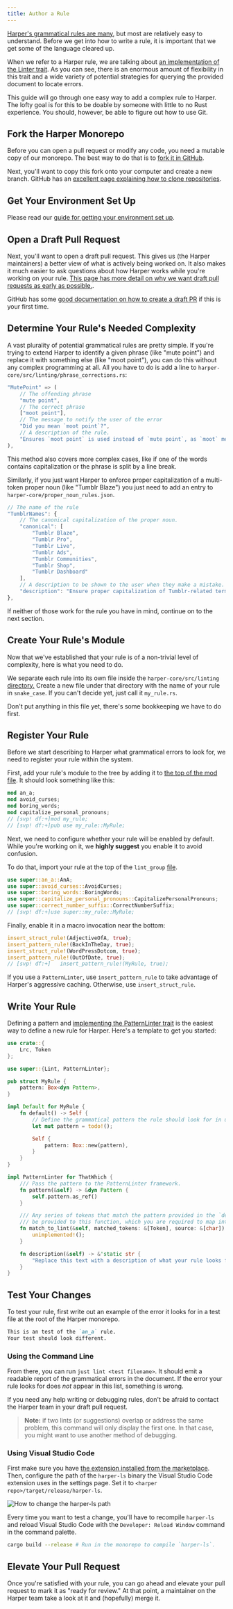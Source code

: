 ```yaml
---
title: Author a Rule
---
```


[Harper's grammatical rules are many](../rules), but most are relatively easy to understand.
Before we get into how to write a rule, it is important that we get some of the language cleared up.

When we refer to a Harper rule, we are talking about [an implementation of the Linter trait](https://docs.rs/harper-core/latest/harper_core/linting/trait.Linter.html).
As you can see, there is an enormous amount of flexibility in this trait and a wide variety of potential strategies for querying the provided document to locate errors.

This guide will go through one easy way to add a complex rule to Harper.
The lofty goal is for this to be doable by someone with little to no Rust experience.
You should, however, be able to figure out how to use Git.

## Fork the Harper Monorepo

Before you can open a pull request or modify any code, you need a mutable copy of our monorepo.
The best way to do that is to [fork it in GitHub](https://github.com/Automattic/harper/fork).

Next, you'll want to copy this fork onto your computer and create a new branch.
GitHub has an [excellent page explaining how to clone repositories](https://docs.github.com/en/repositories/creating-and-managing-repositories/cloning-a-repository).

## Get Your Environment Set Up

Please read our [guide for getting your environment set up](./environment).

## Open a Draft Pull Request

Next, you'll want to open a draft pull request.
This gives us (the Harper maintainers) a better view of what is actively being worked on.
It also makes it much easier to ask questions about how Harper works while you're working on your rule.
[This page has more detail on why we want draft pull requests as early as possible.](https://elijahpotter.dev/articles/never_wait).

GitHub has some [good documentation on how to create a draft PR](https://docs.github.com/en/pull-requests/collaborating-with-pull-requests/proposing-changes-to-your-work-with-pull-requests/creating-a-pull-request-from-a-fork) if this is your first time.

## Determine Your Rule's Needed Complexity

A vast plurality of potential grammatical rules are pretty simple.
If you're trying to extend Harper to identify a given phrase (like "mute point") and replace it with something else (like "moot point"), you can do this without any complex programming at all.
All you have to do is add a line to `harper-core/src/linting/phrase_corrections.rs`:

```rust
"MutePoint" => (
    // The offending phrase
    "mute point",
    // The correct phrase
    ["moot point"],
    // The message to notify the user of the error
    "Did you mean `moot point`?",
    // A description of the rule.
    "Ensures `moot point` is used instead of `mute point`, as `moot` means debatable or irrelevant."
),
```

This method also covers more complex cases, like if one of the words contains capitalization or the phrase is split by a line break.

Similarly, if you just want Harper to enforce proper capitalization of a multi-token proper noun (like "Tumblr Blaze") you just need to add an entry to `harper-core/proper_noun_rules.json`.

```javascript
// The name of the rule
"TumblrNames": {
    // The canonical capitalization of the proper noun.
	"canonical": [
		"Tumblr Blaze",
		"Tumblr Pro",
		"Tumblr Live",
		"Tumblr Ads",
		"Tumblr Communities",
		"Tumblr Shop",
		"Tumblr Dashboard"
	],
    // A description to be shown to the user when they make a mistake.
	"description": "Ensure proper capitalization of Tumblr-related terms."
},
```

If neither of those work for the rule you have in mind, continue on to the next section.

## Create Your Rule's Module

Now that we've established that your rule is of a non-trivial level of complexity, here is what you need to do.

We separate each rule into its own file inside the `harper-core/src/linting` [directory.](https://github.com/Automattic/harper/tree/master/harper-core/src/linting)
Create a new file under that directory with the name of your rule in `snake_case`.
If you can't decide yet, just call it `my_rule.rs`.

Don't put anything in this file yet, there's some bookkeeping we have to do first.

## Register Your Rule

Before we start describing to Harper what grammatical errors to look for, we need to register your rule within the system.

First, add your rule's module to the tree by adding it to [the top of the mod file](https://github.com/Automattic/harper/blob/master/harper-core/src/linting/mod.rs).
It should look something like this:

```rust title="harper-core/src/linting/mod.rs"
mod an_a;
mod avoid_curses;
mod boring_words;
mod capitalize_personal_pronouns;
// [svp! df:+]mod my_rule;
// [svp! df:+]pub use my_rule::MyRule;
```

Next, we need to configure whether your rule will be enabled by default.
While you're working on it, we **highly suggest** you enable it to avoid confusion.

To do that, import your rule at the top of the `lint_group` [file](https://github.com/Automattic/harper/blob/master/harper-core/src/linting/mod.rs).

```rust title="harper-core/src/linting/lint_group.rs"
use super::an_a::AnA;
use super::avoid_curses::AvoidCurses;
use super::boring_words::BoringWords;
use super::capitalize_personal_pronouns::CapitalizePersonalPronouns;
use super::correct_number_suffix::CorrectNumberSuffix;
// [svp! df:+]use super::my_rule::MyRule;
```

Finally, enable it in a macro invocation near the bottom:

```rust title="harper-core/src/linting/lint_group.rs"
insert_struct_rule!(AdjectiveOfA, true);
insert_pattern_rule!(BackInTheDay, true);
insert_struct_rule!(WordPressDotcom, true);
insert_pattern_rule!(OutOfDate, true);
// [svp! df:+]   insert_pattern_rule!(MyRule, true); 
```

If you use a `PatternLinter`, use `insert_pattern_rule` to take advantage of Harper's aggressive caching.
Otherwise, use `insert_struct_rule`.

## Write Your Rule

Defining a pattern and [implementing the PatternLinter trait](https://docs.rs/harper-core/latest/harper_core/linting/trait.PatternLinter.html) is the easiest way to define a new rule for Harper.
Here's a template to get you started:

```rust title="my_rule.rs"
use crate::{
    Lrc, Token
};

use super::{Lint, PatternLinter};

pub struct MyRule {
    pattern: Box<dyn Pattern>,
}

impl Default for MyRule {
    fn default() -> Self {
        // Define the grammatical pattern the rule should look for in user text.
        let mut pattern = todo!();

        Self {
            pattern: Box::new(pattern),
        }
    }
}

impl PatternLinter for ThatWhich {
    /// Pass the pattern to the PatternLinter framework.
    fn pattern(&self) -> &dyn Pattern {
        self.pattern.as_ref()
    }

    /// Any series of tokens that match the pattern provided in the `default()` method above will
    /// be provided to this function, which you are required to map into a [`Lint`] object.
    fn match_to_lint(&self, matched_tokens: &[Token], source: &[char]) -> Option<Lint> {
        unimplemented!();
    }

    fn description(&self) -> &'static str {
        "Replace this text with a description of what your rule looks for."
    }
}
```

## Test Your Changes

To test your rule, first write out an example of the error it looks for in a test file at the root of the Harper monorepo.

```markdown title="test.md"
This is an test of the `an_a` rule.
Your test should look different.
```

### Using the Command Line

From there, you can run `just lint <test filename>`.
It should emit a readable report of the grammatical errors in the document.
If the error your rule looks for does _not_ appear in this list, something is wrong.

If you need any help writing or debugging rules, don't be afraid to contact the Harper team in your draft pull request.

> **Note:** if two lints (or suggestions) overlap or address the same problem, this command will only display the first one.
> In that case, you might want to use another method of debugging.

### Using Visual Studio Code

First make sure you have [the extension installed from the marketplace](https://marketplace.visualstudio.com/items?itemName=elijah-potter.harper).
Then, configure the path of the `harper-ls` binary the Visual Studio Code extension uses in the settings page.
Set it to `<harper repo>/target/release/harper-ls`.

![How to change the `harper-ls` path](/images/vscode_harper_path.webp)

Every time you want to test a change, you'll have to recompile `harper-ls` and reload Visual Studio Code with the `Developer: Reload Window` command in the command palette.

```bash
cargo build --release # Run in the monorepo to compile `harper-ls`.
```

## Elevate Your Pull Request

Once you're satisfied with your rule, you can go ahead and elevate your pull request to mark it as "ready for review."
At that point, a maintainer on the Harper team take a look at it and (hopefully) merge it.

